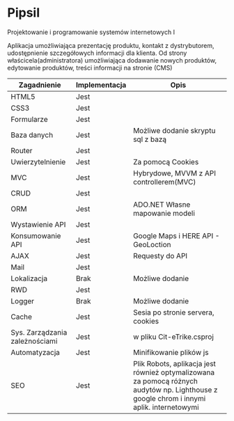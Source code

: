 # PipsiI
Projektowanie i programowanie systemów internetowych I

Aplikacja umożliwiająca prezentację produktu, kontakt z dystrybutorem, udostępnienie szczegółowych informacji dla klienta.
Od strony właścicela(administratora) umożliwiająca dodawanie nowych produktów, edytowanie produktów, treści informacji na stronie (CMS)


| Zagadnienie  | Implementacja | Opis |
| ------------- | ------------- | ------------- |
| HTML5  | Jest  ||
| CSS3  | Jest  ||
| Formularze  | Jest  ||
| Baza danych  | Jest  |Możliwe dodanie skryptu sql z bazą|
| Router  | Jest  ||
| Uwierzytelnienie  | Jest  |Za pomocą Cookies|
| MVC  | Jest  |Hybrydowe, MVVM z API controllerem(MVC)|
| CRUD  | Jest  ||
| ORM  | Jest  |ADO.NET Własne mapowanie modeli|
| Wystawienie API  | Jest  ||
| Konsumowanie API  | Jest  |Google Maps i HERE API - GeoLoction|
| AJAX  | Jest  |Requesty do API||
| Mail  | Jest  ||
| Lokalizacja  | Brak  |Możliwe dodanie|
| RWD  | Jest  ||
| Logger  | Brak  | Możliwe dodanie|
| Cache  | Jest  |Sesia po stronie servera, cookies|
| Sys. Zarządzania zależnościami  | Jest  |w pliku Cit-eTrike.csproj|
| Automatyzacja  | Jest  |Minifikowanie plików js|
| SEO  | Jest  |Plik Robots, aplikacja jest również optymalizowana za pomocą różnych audytów np. Lighthouse z google chrom i innymi aplik. internetowymi|
